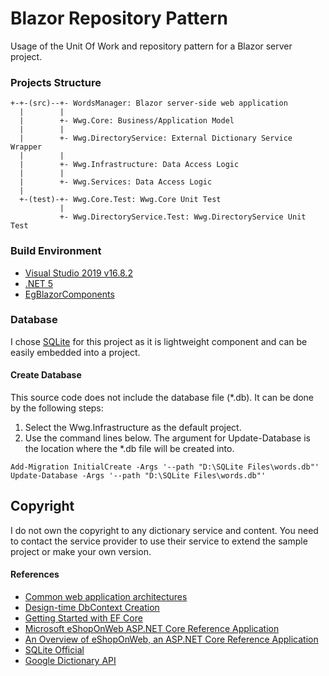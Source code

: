 # Blazor Repository Pattern
Usage of the Unit Of Work and repository pattern for a Blazor server project.

### Projects Structure

```
+-+-(src)--+- WordsManager: Blazor server-side web application
  |        |
  |        +- Wwg.Core: Business/Application Model
  |        |
  |        +- Wwg.DirectoryService: External Dictionary Service Wrapper
  |        |
  |        +- Wwg.Infrastructure: Data Access Logic
  |        |
  |        +- Wwg.Services: Data Access Logic
  |
  +-(test)-+- Wwg.Core.Test: Wwg.Core Unit Test
           |
           +- Wwg.DirectoryService.Test: Wwg.DirectoryService Unit Test
```

### Build Environment

- [Visual Studio 2019 v16.8.2](https://visualstudio.microsoft.com/vs/)
- [.NET 5](https://dotnet.microsoft.com/download/dotnet/5.0)
- [EgBlazorComponents](https://www.nuget.org/packages/EgBlazorComponents)

### Database
I chose [SQLite](#references) for this project as it is lightweight component and can be easily embedded into a project. 

#### Create Database
This source code does not include the database file (*.db).
It can be done by the following steps:

1. Select the Wwg.Infrastructure as the default project.
2. Use the command lines below. The argument for Update-Database is the location where the *.db file will be created into.

```
Add-Migration InitialCreate -Args '--path "D:\SQLite Files\words.db"'
Update-Database -Args '--path "D:\SQLite Files\words.db"'
```

## Copyright
I do not own the copyright to any dictionary service and content.
You need to contact the service provider to use their service to extend the sample project or make your own version.

#### References
* [Common web application architectures](https://docs.microsoft.com/en-us/dotnet/architecture/modern-web-apps-azure/common-web-application-architectures)
* [Design-time DbContext Creation](https://docs.microsoft.com/en-us/ef/core/cli/dbcontext-creation)
* [Getting Started with EF Core](https://docs.microsoft.com/en-us/ef/core/get-started/overview/first-app)
* [Microsoft eShopOnWeb ASP.NET Core Reference Application](https://github.com/dotnet-architecture/eShopOnWeb)
* [An Overview of eShopOnWeb, an ASP.NET Core Reference Application](https://youtu.be/vRZ8ucGac8M)
* [SQLite Official](https://www.sqlite.org/)
* [Google Dictionary API](https://github.com/meetDeveloper/googleDictionaryAPI)